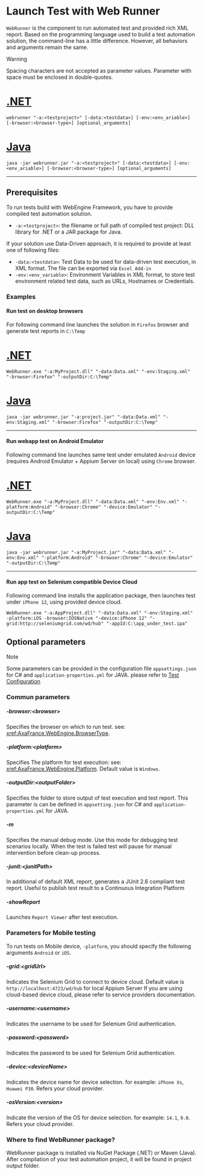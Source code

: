 # Launch Test with Web Runner
`WebRunner` is the component to run automated test and provided rich XML report.
Based on the programming language used to build a test automation solution, the command-line has a little difference.
However, all behaviors and arguments remain the same.

> [!WARNING]
> Spacing characters are not accepted as parameter values. Parameter with space must be enclosed in double-quotes.

# [.NET](#tab/netcore)
```batch
webrunner "-a:<testproject>" [-data:<testdata>] [-env:<env_ariable>] [-browser:<browser-type>] [optional_arguments]
```
# [Java](#tab/java)
```batch
java -jar webrunner.jar "-a:<testproject>" [-data:<testdata>] [-env:<env_ariable>] [-browser:<browser-type>] [optional_arguments]
```
***

## Prerequisites
To run tests build with WebEngine Framework, you have to provide compiled test automation solution.
* `-a:<testproject>`: the filename or full path of compiled test project: DLL library for .NET or a JAR package for Java.

If your solution use Data-Driven approach, it is required to provide at least one of following files:
* `-data:<testdata>`: Test Data to be used for data-driven test execution, in XML format. The file can be exported via `Excel Add-in`
* `-env:<env_variable>`: Environment Variables in XML format, to store test environment related test data, such as URLs, Hostnames or Credentials.


### Examples
#### Run test on desktop browsers
For following command line launches the solution in `Firefox` browser and generate test reports in `C:\Temp`

# [.NET](#tab/netcore)
```batch
WebRunner.exe "-a:MyProject.dll" "-data:Data.xml" "-env:Staging.xml" "-browser:Firefox" "-outputDir:C:\Temp"
```

# [Java](#tab/java)
```batch
java -jar webrunner.jar "-a:project.jar" "-data:Data.xml" "-env:Staging.xml" "-browser:Firefox" "-outputDir:C:\Temp"
```
***


#### Run webapp test on Android Emulator
Following command line launches same test under emulated `Android` device (requires Android Emulator + Appium Server on local) using `Chrome` browser.

# [.NET](#tab/netcore)
```batch
WebRunner.exe "-a:MyProject.dll" "-data:Data.xml" "-env:Env.xml" "-platform:Android" "-browser:Chrome" "-device:Emulator" "-outputDir:C:\Temp"
```

# [Java](#tab/java)
```batch
java -jar webrunner.jar "-a:MyProject.jar" "-data:Data.xml" "-env:Env.xml" "-platform:Android" "-browser:Chrome" "-device:Emulator" "-outputDir:C:\Temp"
```
***

#### Run app test on Selenium compatible Device Cloud
Following command line installs the application package, then launches test under `iPhone 12`, using provided device cloud.
```batch
WebRunner.exe "-a:AppProject.dll" "-data:Data.xml" "-env:Staging.xml" -platform:iOS -browser:IOSNative "-device:iPhone 12" "-grid:http://seleniumgrid.com/wd/hub" "-appId:C:\app_under_test.ipa"
```


## Optional parameters

> [!NOTE]
> Some parameters can be provided in the configuration file `appsettings.json` for C# and `application-properties.yml` for JAVA. please refer to [Test Configuration](appsettings.md)

### Commun parameters
##### -browser:\<browser>
Specifies the browser on which to run test. see: <xref:AxaFrance.WebEngine.BrowserType>.
##### -platform:\<platform>
Specifies The platform for test execution: see: <xref:AxaFrance.WebEngine.Platform>. Default value is `Windows`.
##### -outputDir:\<outputFolder>
Specifies the folder to store output of test execution and test report. This parameter is can be defined in `appsetting.json` for C# and `application-properties.yml` for JAVA.
##### -m
Specifies the manual debug mode. Use this mode for debugging test scenarios locally. When the test is failed test will pause for manual intervention before clean-up process.
##### -junit:\<junitPath>
In additional of default XML report, generates a JUnit 2.6 compliant test report. Useful to publish test result to a Continuous Integration Platform
##### -showReport
Launches `Report Viewer` after test execution.

### Parameters for Mobile testing
To run tests on Mobile device, `-platform`, you should specify the following arguments `Android` or `iOS`.

##### -grid:\<gridUrl>
Indicates the Selenium Grid to connect to device cloud. Default value is `http://localhost:4723/wd/hub` for local Appium Server
If you are using cloud-based device cloud, please refer to service providers documentation.

##### -username:\<username>
Indicates the username to be used for Selenium Grid authentication.

##### -password:\<password>
Indicates the password to be used for Selenium Grid authentication.

##### -device:\<deviceName>
Indicates the device name for device selection. for example: `iPhone Xs`, `Huawei P30`. Refers your cloud provider.

##### -osVersion:\<version>
Indicate the version of the OS for device selection. for example: `14.1`, `9.0`. Refers your cloud provider.

### Where to find WebRunner package?
WebRunner package is installed via NuGet Package (.NET) or Maven (Java).
After compilation of your test automation project, it will be found in project output folder.
